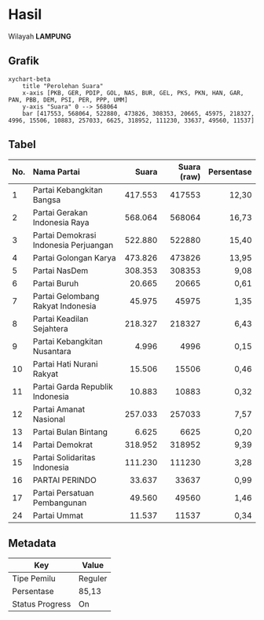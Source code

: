 # Hasil

Wilayah **LAMPUNG**

## Grafik

```mermaid
xychart-beta
    title "Perolehan Suara"
    x-axis [PKB, GER, PDIP, GOL, NAS, BUR, GEL, PKS, PKN, HAN, GAR, PAN, PBB, DEM, PSI, PER, PPP, UMM]
    y-axis "Suara" 0 --> 568064
    bar [417553, 568064, 522880, 473826, 308353, 20665, 45975, 218327, 4996, 15506, 10883, 257033, 6625, 318952, 111230, 33637, 49560, 11537]
```

## Tabel

| No. | Nama Partai                           | Suara   | Suara (raw) | Persentase |
|:--- |:------------------------------------- | -------:| -----------:| ----------:|
| 1   | Partai Kebangkitan Bangsa             | 417.553 | 417553      | 12,30      |
| 2   | Partai Gerakan Indonesia Raya         | 568.064 | 568064      | 16,73      |
| 3   | Partai Demokrasi Indonesia Perjuangan | 522.880 | 522880      | 15,40      |
| 4   | Partai Golongan Karya                 | 473.826 | 473826      | 13,95      |
| 5   | Partai NasDem                         | 308.353 | 308353      | 9,08       |
| 6   | Partai Buruh                          | 20.665  | 20665       | 0,61       |
| 7   | Partai Gelombang Rakyat Indonesia     | 45.975  | 45975       | 1,35       |
| 8   | Partai Keadilan Sejahtera             | 218.327 | 218327      | 6,43       |
| 9   | Partai Kebangkitan Nusantara          | 4.996   | 4996        | 0,15       |
| 10  | Partai Hati Nurani Rakyat             | 15.506  | 15506       | 0,46       |
| 11  | Partai Garda Republik Indonesia       | 10.883  | 10883       | 0,32       |
| 12  | Partai Amanat Nasional                | 257.033 | 257033      | 7,57       |
| 13  | Partai Bulan Bintang                  | 6.625   | 6625        | 0,20       |
| 14  | Partai Demokrat                       | 318.952 | 318952      | 9,39       |
| 15  | Partai Solidaritas Indonesia          | 111.230 | 111230      | 3,28       |
| 16  | PARTAI PERINDO                        | 33.637  | 33637       | 0,99       |
| 17  | Partai Persatuan Pembangunan          | 49.560  | 49560       | 1,46       |
| 24  | Partai Ummat                          | 11.537  | 11537       | 0,34       |


## Metadata

| Key             | Value   |
| --------------- | ------- |
| Tipe Pemilu     | Reguler |
| Persentase      | 85,13   |
| Status Progress | On      |



